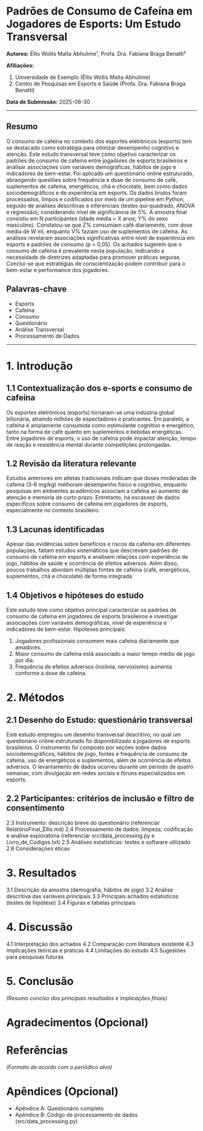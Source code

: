 # Padrões de Consumo de Cafeína em Jogadores de Esports: Um Estudo Transversal

**Autores:** Éllis Wollis Malta Abhulime¹, Profa. Dra. Fabiana Braga Benatti²

**Afiliações:**
1. Universidade de Exemplo (Éllis Wollis Malta Abhulime)
2. Centro de Pesquisas em Esports e Saúde (Profa. Dra. Fabiana Braga Benatti)

**Data de Submissão:** 2025-06-30

---

## Resumo
O consumo de cafeína no contexto dos esportes eletrônicos (esports) tem se destacado como estratégia para otimizar desempenho cognitivo e atenção. Este estudo transversal teve como objetivo caracterizar os padrões de consumo de cafeína entre jogadores de esports brasileiros e analisar associações com variáveis demográficas, hábitos de jogo e indicadores de bem-estar. Foi aplicado um questionário online estruturado, abrangendo questões sobre frequência e dose de consumo de café, suplementos de cafeína, energéticos, chá e chocolate, bem como dados sociodemográficos e de experiência em esports. Os dados brutos foram processados, limpos e codificados por meio de um pipeline em Python, seguido de análises descritivas e inferenciais (testes qui-quadrado, ANOVA e regressão), considerando nível de significância de 5%. A amostra final consistiu em N participantes (idade média = X anos; Y% do sexo masculino). Constatou-se que Z% consumiam café diariamente, com dose média de W ml, enquanto V% faziam uso de suplementos de cafeína. As análises revelaram associações significativas entre nível de experiência em esports e padrões de consumo (p < 0,05). Os achados sugerem que o consumo de cafeína é prevalente nesta população, indicando a necessidade de diretrizes adaptadas para promover práticas seguras. Conclui-se que estratégias de conscientização podem contribuir para o bem-estar e performance dos jogadores.

## Palavras-chave
- Esports
- Cafeína
- Consumo
- Questionário
- Análise Transversal
- Processamento de Dados

---

# 1. Introdução
## 1.1 Contextualização dos e-sports e consumo de cafeína
Os esportes eletrônicos (esports) tornaram-se uma indústria global bilionária, atraindo milhões de espectadores e praticantes. Em paralelo, a cafeína é amplamente consumida como estimulante cognitivo e energético, tanto na forma de café quanto em suplementos e bebidas energéticas. Entre jogadores de esports, o uso de cafeína pode impactar atenção, tempo de reação e resistência mental durante competições prolongadas.

## 1.2 Revisão da literatura relevante
Estudos anteriores em atletas tradicionais indicam que doses moderadas de cafeína (3-6 mg/kg) melhoram desempenho físico e cognitivo, enquanto pesquisas em ambientes acadêmicos associam a cafeína ao aumento de atenção e memória de curto prazo. Entretanto, há escassez de dados específicos sobre consumo de cafeína em jogadores de esports, especialmente no contexto brasileiro.

## 1.3 Lacunas identificadas
Apesar das evidências sobre benefícios e riscos da cafeína em diferentes populações, faltam estudos sistemáticos que descrevam padrões de consumo de cafeína em esports e analisem relações com experiência de jogo, hábitos de saúde e ocorrência de efeitos adversos. Além disso, poucos trabalhos abordam múltiplas fontes de cafeína (café, energéticos, suplementos, chá e chocolate) de forma integrada.

## 1.4 Objetivos e hipóteses do estudo
Este estudo teve como objetivo principal caracterizar os padrões de consumo de cafeína em jogadores de esports brasileiros e investigar associações com variáveis demográficas, nível de experiência e indicadores de bem-estar. Hipóteses principais:
1. Jogadores profissionais consomem mais cafeína diariamente que amadores.
2. Maior consumo de cafeína está associado a maior tempo médio de jogo por dia.
3. Frequência de efeitos adversos (insônia, nervosismo) aumenta conforme a dose de cafeína.

# 2. Métodos
## 2.1 Desenho do Estudo: questionário transversal
Este estudo empregou um desenho transversal descritivo, no qual um questionário online estruturado foi disponibilizado a jogadores de esports brasileiros. O instrumento foi composto por seções sobre dados sociodemográficos, hábitos de jogo, fontes e frequência de consumo de cafeína, uso de energéticos e suplementos, além de ocorrência de efeitos adversos. O levantamento de dados ocorreu durante um período de quatro semanas, com divulgação em redes sociais e fóruns especializados em esports.

## 2.2 Participantes: critérios de inclusão e filtro de consentimento
2.3 Instrumento: descrição breve do questionário (referenciar RelatórioFinal_Éllis.md)
2.4 Processamento de dados: limpeza, codificação e análise exploratória (referenciar src/data_processing.py e Livro_de_Codigos.txt)
2.5 Análises estatísticas: testes e software utilizado
2.6 Considerações éticas

# 3. Resultados
3.1 Descrição da amostra (demografia, hábitos de jogo)
3.2 Análise descritiva das variáveis principais
3.3 Principais achados estatísticos (testes de hipótese)
3.4 Figuras e tabelas principais

# 4. Discussão
4.1 Interpretação dos achados
4.2 Comparação com literatura existente
4.3 Implicações teóricas e práticas
4.4 Limitações do estudo
4.5 Sugestões para pesquisas futuras

# 5. Conclusão
*(Resumo conciso dos principais resultados e implicações finais)*

# Agradecimentos (Opcional)

# Referências
*(Formato de acordo com o periódico alvo)*

# Apêndices (Opcional)
- Apêndice A: Questionário completo
- Apêndice B: Código de processamento de dados (src/data_processing.py) 